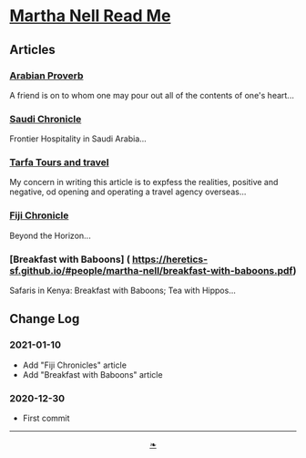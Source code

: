 # [Martha Nell Read Me]( ./index.html#README,md )

<!--
<div style=height:300px;overflow:hidden;width:100%;resize:both; ><iframe src=https://heretics-sf.github.io/people/martha-nell height=100% width=100% ></iframe></div>
_Martha Nelle_

### Full Screen: [Martha Nell]( https://heretics-sf.github.io/people/martha-nell )
-->


## Articles

### [Arabian Proverb]( https://heretics-sf.github.io/#people/martha-nell/arabian-proverb-arc.pdf )

A friend is on to whom one may pour out all of the contents of one's heart...

### [Saudi Chronicle]( https://heretics-sf.github.io/#people/martha-nell/saudi-chron-article.pdf )

Frontier Hospitality in Saudi Arabia...

### [Tarfa Tours and travel ]( https://heretics-sf.github.io/#people/martha-nell/tarfa.pdf )

My concern in writing this article is to expfess the realities, positive and negative, od opening and operating a travel agency overseas...

### [Fiji Chronicle]( https://heretics-sf.github.io/#people/martha-nell/fuji-chronicle.pdf)

Beyond the Horizon...

### [Breakfast with Baboons] ( https://heretics-sf.github.io/#people/martha-nell/breakfast-with-baboons.pdf)

Safaris in Kenya: Breakfast with Baboons; Tea with Hippos...



## Change Log

### 2021-01-10

* Add "Fiji Chronicles" article
* Add "Breakfast with Baboons" article


### 2020-12-30

* First commit

***

<center><a href=javascript:window.scrollTo(0,0); class=aDingbat title="Scroll to top" > ❧ </a></center>

